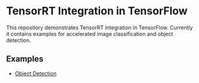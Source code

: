 # TensorRT Integration in TensorFlow

This repository demonstrates TensorRT integration in TensorFlow.  Currently
it contains examples for accelerated image classification and object 
detection.

<a name="ex"></a>
## Examples

* [Object Detection](tftrt/examples/object_detection)
